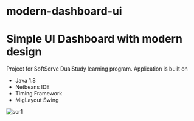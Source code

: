 # modern-dashboard-ui
# Simple UI Dashboard with modern design
Project for SoftServe DualStudy learning program. Application is built on 
- Java 1.8
- Netbeans IDE
- Timing Framework
- MigLayout Swing

![scr1](https://github.com/lepester/modern-dashboard-ui/assets/56651129/0839c749-2b30-4367-a1ab-5c91dc5b107c)
